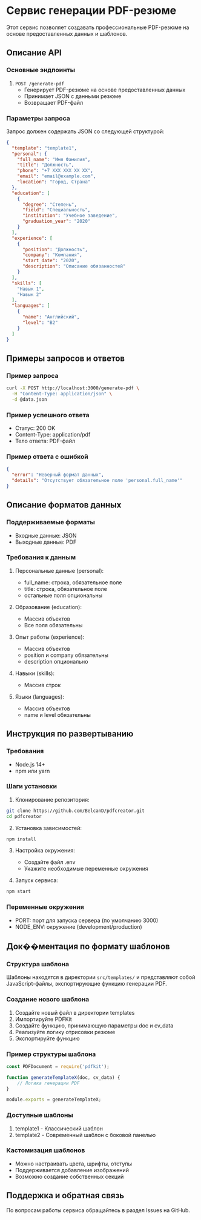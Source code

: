 # Сервис генерации PDF-резюме

Этот сервис позволяет создавать профессиональные PDF-резюме на основе предоставленных данных и шаблонов.

## Описание API

### Основные эндпоинты

1. `POST /generate-pdf`
   - Генерирует PDF-резюме на основе предоставленных данных
   - Принимает JSON с данными резюме
   - Возвращает PDF-файл

### Параметры запроса

Запрос должен содержать JSON со следующей структурой:
```json
{
  "template": "template1",
  "personal": {
    "full_name": "Имя Фамилия",
    "title": "Должность",
    "phone": "+7 XXX XXX XX XX",
    "email": "email@example.com",
    "location": "Город, Страна"
  },
  "education": [
    {
      "degree": "Степень",
      "field": "Специальность",
      "institution": "Учебное заведение",
      "graduation_year": "2020"
    }
  ],
  "experience": [
    {
      "position": "Должность",
      "company": "Компания",
      "start_date": "2020",
      "description": "Описание обязанностей"
    }
  ],
  "skills": [
    "Навык 1",
    "Навык 2"
  ],
  "languages": [
    {
      "name": "Английский",
      "level": "B2"
    }
  ]
}
```

## Примеры запросов и ответов

### Пример запроса
```bash
curl -X POST http://localhost:3000/generate-pdf \
  -H "Content-Type: application/json" \
  -d @data.json
```

### Пример успешного ответа
- Статус: 200 OK
- Content-Type: application/pdf
- Тело ответа: PDF-файл

### Пример ответа с ошибкой
```json
{
  "error": "Неверный формат данных",
  "details": "Отсутствует обязательное поле 'personal.full_name'"
}
```

## Описание форматов данных

### Поддерживаемые форматы
- Входные данные: JSON
- Выходные данные: PDF

### Требования к данным
1. Персональные данные (personal):
   - full_name: строка, обязательное поле
   - title: строка, обязательное поле
   - остальные поля опциональны

2. Образование (education):
   - Массив объектов
   - Все поля обязательны

3. Опыт работы (experience):
   - Массив объектов
   - position и company обязательны
   - description опционально

4. Навыки (skills):
   - Массив строк

5. Языки (languages):
   - Массив объектов
   - name и level обязательны

## Инструкция по развертыванию

### Требования
- Node.js 14+ 
- npm или yarn

### Шаги установки

1. Клонирование репозитория:
```bash
git clone https://github.com/BelcanD/pdfcreator.git
cd pdfcreator
```

2. Установка зависимостей:
```bash
npm install
```

3. Настройка окружения:
   - Создайте файл .env
   - Укажите необходимые переменные окружения

4. Запуск сервиса:
```bash
npm start
```

### Переменные окружения
- PORT: порт для запуска сервера (по умолчанию 3000)
- NODE_ENV: окружение (development/production)

## Док��ментация по формату шаблонов

### Структура шаблона
Шаблоны находятся в директории `src/templates/` и представляют собой JavaScript-файлы, экспортирующие функцию генерации PDF.

### Создание нового шаблона
1. Создайте новый файл в директории templates
2. Импортируйте PDFKit
3. Создайте функцию, принимающую параметры doc и cv_data
4. Реализуйте логику отрисовки резюме
5. Экспортируйте функцию

### Пример структуры шаблона
```javascript
const PDFDocument = require('pdfkit');

function generateTemplateX(doc, cv_data) {
    // Логика генерации PDF
}

module.exports = generateTemplateX;
```

### Доступные шаблоны
1. template1 - Классический шаблон
2. template2 - Современный шаблон с боковой панелью

### Кастомизация шаблонов
- Можно настраивать цвета, шрифты, отступы
- Поддерживается добавление изображений
- Возможно создание собственных секций

## Поддержка и обратная связь
По вопросам работы сервиса обращайтесь в раздел Issues на GitHub. 